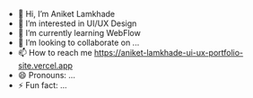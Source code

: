 - 👋 Hi, I’m Aniket Lamkhade
- 👀 I’m interested in UI/UX Design
- 🌱 I’m currently learning WebFlow
- 💞️ I’m looking to collaborate on ...
- 📫 How to reach me  https://aniket-lamkhade-ui-ux-portfolio-site.vercel.app
- 😄 Pronouns: ...
- ⚡ Fun fact: ...

<!---
AniketL2003/AniketL2003 is a ✨ special ✨ repository because its `README.md` (this file) appears on your GitHub profile.
You can click the Preview link to take a look at your changes.
--->
